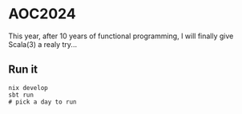 # AOC2024

This year, after 10 years of functional programming, I will finally give Scala(3) a realy try...

## Run it

```
nix develop
sbt run
# pick a day to run
```